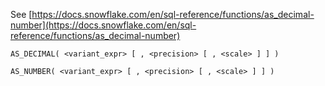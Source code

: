 See [https://docs.snowflake.com/en/sql-reference/functions/as_decimal-number](https://docs.snowflake.com/en/sql-reference/functions/as_decimal-number)
```
AS_DECIMAL( <variant_expr> [ , <precision> [ , <scale> ] ] )

AS_NUMBER( <variant_expr> [ , <precision> [ , <scale> ] ] )
```
